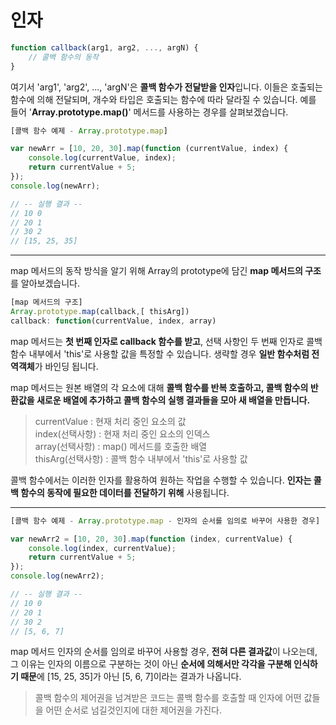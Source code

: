 # 인자
```javascript
function callback(arg1, arg2, ..., argN) {
	// 콜백 함수의 동작
}
```
여기서 'arg1', 'arg2', ..., 'argN'은 **콜백 함수가 전달받을 인자**입니다. 이들은 호출되는 함수에 의해 전달되며, 개수와 타입은 호출되는 함수에 따라 달라질 수 있습니다. 
예를 들어 '**Array.prototype.map()**' 메서드를 사용하는 경우를 살펴보겠습니다. 

```javascript
[콜백 함수 예제 - Array.prototype.map]

var newArr = [10, 20, 30].map(function (currentValue, index) {
	console.log(currentValue, index);
    return currentValue + 5;
});
console.log(newArr);

// -- 실행 결과 --
// 10 0
// 20 1
// 30 2
// [15, 25, 35]
```
---
map 메서드의 동작 방식을 알기 위해 Array의 prototype에 담긴  **map 메서드의 구조**를 알아보겠습니다. 


```javascript
[map 메서드의 구조]
Array.prototype.map(callback,[ thisArg])
callback: function(currentValue, index, array)
```
map 메서드는 **첫 번째 인자로 callback 함수를 받고**, 선택 사항인 두 번째 인자로 콜백 함수 내부에서 'this'로 사용할 값을 특정할 수 있습니다. 생략할 경우 **일반 함수처럼 전역객체**가 바인딩 됩니다. 

map 메서드는 원본 배열의 각 요소에 대해 **콜백 함수를 반복 호출하고, 콜백 함수의 반환값을 새로운 배열에 추가하고 콜백 함수의 실행 결과들을 모아 새 배열을 만듭니다.**

>  currentValue : 현재 처리 중인 요소의 값                                                                                   
   index(선택사항) : 현재 처리 중인 요소의 인덱스                                                                             
   array(선택사항) : map() 메서드를 호출한 배열                                                                               
   thisArg(선택사항) : 콜백 함수 내부에서 'this'로 사용할 값

콜백 함수에서는 이러한 인자를 활용하여 원하는 작업을 수행할 수 있습니다. **인자는 콜백 함수의 동작에 필요한 데이터를 전달하기 위해** 사용됩니다. 

---

```javascript
[콜백 함수 예제 - Array.prototype.map - 인자의 순서를 임의로 바꾸어 사용한 경우]

var newArr2 = [10, 20, 30].map(function (index, currentValue) {
	console.log(index, currentValue);
    return currentValue + 5;
});
console.log(newArr2);

// -- 실행 결과 --
// 10 0
// 20 1
// 30 2
// [5, 6, 7]
```
map 메서드 인자의 순서를 임의로 바꾸어 사용할 경우, **전혀 다른 결과값**이 나오는데, 그 이유는 인자의 이름으로 구분하는 것이 아닌 **순서에 의해서만 각각을 구분해 인식하기 때문**에 [15, 25, 35]가 아닌 [5, 6, 7]이라는 결과가 나옵니다. 

> 콜백 함수의 제어권을 넘겨받은 코드는 콜백 함수를 호출할 때 인자에 어떤 값들을 어떤 순서로 넘길것인지에 대한 제어권을 가진다.

